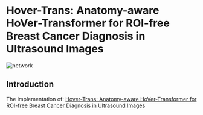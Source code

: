 # Hover-Trans: Anatomy-aware HoVer-Transformer for ROI-free Breast Cancer Diagnosis in Ultrasound Images
![network](https://github.com/yuhaomo/HoVerTrans/blob/main/network.png)
## Introduction
The implementation of:
[Hover-Trans: Anatomy-aware HoVer-Transformer for ROI-free Breast Cancer Diagnosis in Ultrasound Images](https://arxiv.org/abs/2205.08390)

